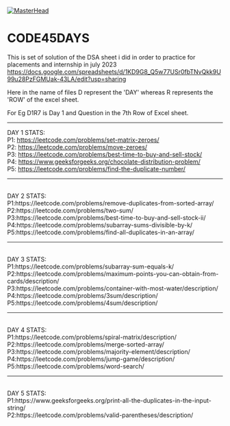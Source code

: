 [![MasterHead](https://camo.githubusercontent.com/5ddf73ad3a205111cf8c686f687fc216c2946a75005718c8da5b837ad9de78c9/68747470733a2f2f7468756d62732e6766796361742e636f6d2f4576696c4e657874446576696c666973682d736d616c6c2e676966)](https://matias.ma/nsfw/)

# CODE45DAYS
This is set of solution of the DSA sheet i did in order to practice for placements and internship in july 2023
https://docs.google.com/spreadsheets/d/1KD9G8_Q5w77USr0fbTNvQkk9U99u28PzFGMUak-43LA/edit?usp=sharing

Here in the name of files D represent the 'DAY' whereas R represents the 'ROW' of the excel sheet.

For Eg D1R7 is Day 1 and Question in the 7th Row of Excel sheet. <br>
<hr>

DAY 1 STATS: <br>
P1: https://leetcode.com/problems/set-matrix-zeroes/ <br>
P2: https://leetcode.com/problems/move-zeroes/ <br>
P3: https://leetcode.com/problems/best-time-to-buy-and-sell-stock/ <br>
P4: https://www.geeksforgeeks.org/chocolate-distribution-problem/ <br>
P5: https://leetcode.com/problems/find-the-duplicate-number/ <br>
<hr><br>
DAY 2 STATS: <br>
P1:https://leetcode.com/problems/remove-duplicates-from-sorted-array/ <br>
P2:https://leetcode.com/problems/two-sum/ <br>
P3:https://leetcode.com/problems/best-time-to-buy-and-sell-stock-ii/ <br>
P4:https://leetcode.com/problems/subarray-sums-divisible-by-k/ <br>
P5:https://leetcode.com/problems/find-all-duplicates-in-an-array/ <br>
<hr><br>
DAY 3 STATS: <br>
P1:https://leetcode.com/problems/subarray-sum-equals-k/ <br>
P2:https://leetcode.com/problems/maximum-points-you-can-obtain-from-cards/description/ <br>
P3:https://leetcode.com/problems/container-with-most-water/description/ <br>
P4:https://leetcode.com/problems/3sum/description/ <br>
P5:https://leetcode.com/problems/4sum/description/  <br>
<hr><br>
DAY 4 STATS: <br>
P1:https://leetcode.com/problems/spiral-matrix/description/ <br>
P2:https://leetcode.com/problems/merge-sorted-array/ <br>
P3:https://leetcode.com/problems/majority-element/description/ <br>
P4:https://leetcode.com/problems/jump-game/description/ <br>
P5:https://leetcode.com/problems/word-search/ <br>
<hr><br>
DAY 5 STATS: <br>
P1:https://www.geeksforgeeks.org/print-all-the-duplicates-in-the-input-string/ <br>
P2:https://leetcode.com/problems/valid-parentheses/description/ <br>
